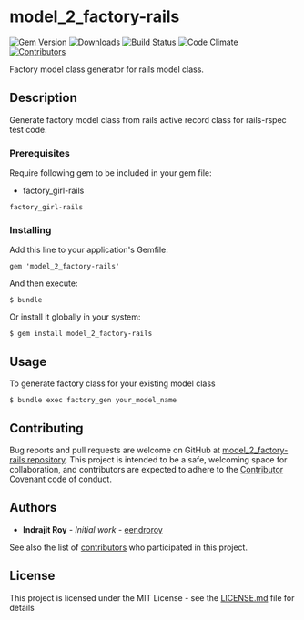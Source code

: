 # model_2_factory-rails

[![Gem Version](https://badge.fury.io/rb/model_2_factory-rails.svg)](https://rubygems.org/gems/model_2_factory-rails)
[![Downloads](https://img.shields.io/gem/dt/model_2_factory-rails.svg)](https://rubygems.org/gems/model_2_factory-rails)
[![Build Status](https://travis-ci.org/eendroroy/model_2_factory-rails.svg?branch=master)](https://travis-ci.org/eendroroy/model_2_factory-rails) 
[![Code Climate](https://codeclimate.com/github/eendroroy/model_2_factory-rails/badges/gpa.svg)](https://codeclimate.com/github/eendroroy/model_2_factory-rails)
[![Contributors](https://img.shields.io/github/contributors/eendroroy/model_2_factory-rails.svg)](https://github.com/eendroroy/model_2_factory-rails/graphs/contributors)


Factory model class generator for rails model class.

## Description

Generate factory model class from rails active record class for rails-rspec test code.

### Prerequisites

Require following gem to be included in your gem file:
 
 - factory_girl-rails
```
factory_girl-rails
```

### Installing

Add this line to your application's Gemfile:

```
gem 'model_2_factory-rails'

```
And then execute:

```
$ bundle

```
Or install it globally in your system:

```
$ gem install model_2_factory-rails

```

## Usage

To generate factory class for your existing model class

```
$ bundle exec factory_gen your_model_name
```

## Contributing

Bug reports and pull requests are welcome on GitHub at [model_2_factory-rails repository](https://github.com/eendroroy/model_2_factory-rails). 
This project is intended to be a safe, welcoming space for collaboration,
and contributors are expected to adhere to the [Contributor Covenant](http://contributor-covenant.org) code of conduct.

## Authors

* **Indrajit Roy** - *Initial work* - [eendroroy](https://github.com/eendroroy)

See also the list of [contributors](CONTRIBUTORS.md) who participated in this project.

## License

This project is licensed under the MIT License - see the [LICENSE.md](LICENSE.md) file for details
